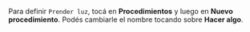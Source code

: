 Para definir `Prender luz`, tocá en **Procedimientos** y luego en **Nuevo procedimiento**. Podés cambiarle el nombre tocando sobre **Hacer algo**.